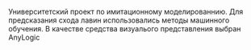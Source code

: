 Университетский проект по имитационному моделированнию. Для предсказания схода лавин использовались методы машинного обучения. В качестве средства визуалього представления выбран AnyLogic
